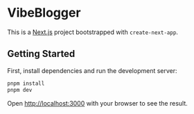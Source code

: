 # VibeBlogger

This is a [Next.js](https://nextjs.org/) project bootstrapped with `create-next-app`.

## Getting Started

First, install dependencies and run the development server:

```bash
pnpm install
pnpm dev
```

Open [http://localhost:3000](http://localhost:3000) with your browser to see the result.
